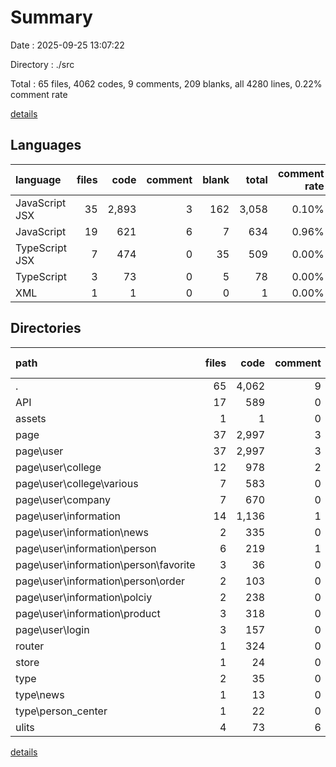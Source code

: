 # Summary

Date : 2025-09-25 13:07:22

Directory : ./src

Total : 65 files,  4062 codes, 9 comments, 209 blanks, all 4280 lines, 0.22% comment rate

[details](details.md)

## Languages
| language | files | code | comment | blank | total | comment rate |
| :--- | ---: | ---: | ---: | ---: | ---: | ---: |
| JavaScript JSX | 35 | 2,893 | 3 | 162 | 3,058 | 0.10% |
| JavaScript | 19 | 621 | 6 | 7 | 634 | 0.96% |
| TypeScript JSX | 7 | 474 | 0 | 35 | 509 | 0.00% |
| TypeScript | 3 | 73 | 0 | 5 | 78 | 0.00% |
| XML | 1 | 1 | 0 | 0 | 1 | 0.00% |

## Directories
| path | files | code | comment | blank | total | comment rate |
| :--- | ---: | ---: | ---: | ---: | ---: | ---: |
| . | 65 | 4,062 | 9 | 209 | 4,280 | 0.22% |
| API | 17 | 589 | 0 | 9 | 598 | 0.00% |
| assets | 1 | 1 | 0 | 0 | 1 | 0.00% |
| page | 37 | 2,997 | 3 | 192 | 3,192 | 0.10% |
| page\user | 37 | 2,997 | 3 | 192 | 3,192 | 0.10% |
| page\user\college | 12 | 978 | 2 | 65 | 1,045 | 0.20% |
| page\user\college\various | 7 | 583 | 0 | 35 | 618 | 0.00% |
| page\user\company | 7 | 670 | 0 | 48 | 718 | 0.00% |
| page\user\information | 14 | 1,136 | 1 | 74 | 1,211 | 0.09% |
| page\user\information\news | 2 | 335 | 0 | 21 | 356 | 0.00% |
| page\user\information\person | 6 | 219 | 1 | 23 | 243 | 0.45% |
| page\user\information\person\favorite | 3 | 36 | 0 | 5 | 41 | 0.00% |
| page\user\information\person\order | 2 | 103 | 0 | 9 | 112 | 0.00% |
| page\user\information\polciy | 2 | 238 | 0 | 16 | 254 | 0.00% |
| page\user\information\product | 3 | 318 | 0 | 14 | 332 | 0.00% |
| page\user\login | 3 | 157 | 0 | 1 | 158 | 0.00% |
| router | 1 | 324 | 0 | 1 | 325 | 0.00% |
| store | 1 | 24 | 0 | 0 | 24 | 0.00% |
| type | 2 | 35 | 0 | 0 | 35 | 0.00% |
| type\news | 1 | 13 | 0 | 0 | 13 | 0.00% |
| type\person_center | 1 | 22 | 0 | 0 | 22 | 0.00% |
| ulits | 4 | 73 | 6 | 3 | 82 | 7.59% |

[details](details.md)